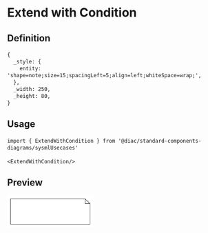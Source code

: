 # Extend with Condition

## Definition

```
{
  _style: { 
    entity: 'shape=note;size=15;spacingLeft=5;align=left;whiteSpace=wrap;',
  },
  _width: 250,
  _height: 80,
}
```

## Usage

```
import { ExtendWithCondition } from '@diac/standard-components-diagrams/sysmlUsecases'

<ExtendWithCondition/>
```

## Preview

<img src="./extend-with-condition.png" width="200"/>
